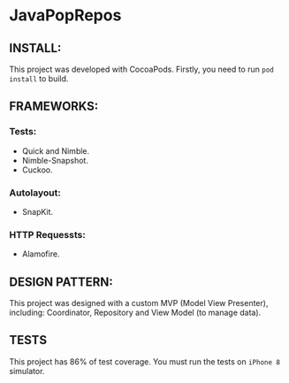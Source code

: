 # JavaPopRepos

## INSTALL:
This project was developed with CocoaPods. Firstly, you need to run `pod install` to build.

## FRAMEWORKS:
### Tests: 
* Quick and Nimble.
* Nimble-Snapshot.
* Cuckoo.

### Autolayout:
* SnapKit.

### HTTP Requessts:
* Alamofire.

## DESIGN PATTERN:
This project was designed with a custom MVP (Model View Presenter), including: Coordinator, Repository and View Model (to manage data).

## TESTS
This project has 86% of test coverage. You must run the tests on `iPhone 8` simulator.
